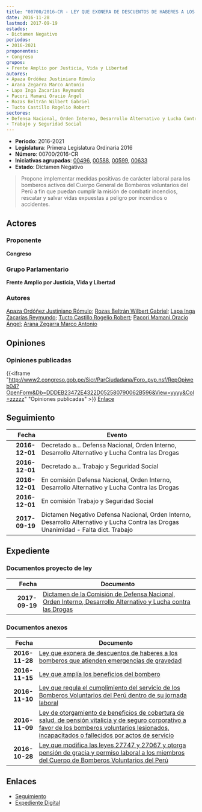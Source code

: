 ```yaml
---
title: "00700/2016-CR - LEY QUE EXONERA DE DESCUENTOS DE HABERES A LOS BOMBEROS QUE ATIENDEN EMERGENCIAS DE GRAVEDAD"
date: 2016-11-28
lastmod: 2017-09-19
estados:
- Dictamen Negativo
periodos:
- 2016-2021
proponentes:
- Congreso
grupos:
- Frente Amplio por Justicia, Vida y Libertad
autores:
- Apaza Ordóñez Justiniano Rómulo
- Arana Zegarra Marco Antonio
- Lapa Inga Zacarías Reymundo
- Pacori Mamani Oracio Ángel
- Rozas Beltrán Wilbert Gabriel
- Tucto Castillo Rogelio Robert
sectores:
- Defensa Nacional, Orden Interno, Desarrollo Alternativo y Lucha Contra las Drogas
- Trabajo y Seguridad Social
---
```

- **Periodo**: 2016-2021
- **Legislatura**: Primera Legislatura Ordinaria 2016
- **Número**: 00700/2016-CR
- **Iniciativas agrupadas**: [00496](../../00400/00496), [00588](../../00500/00588), [00599](../../00500/00599), [00633](../../00600/00633)
- **Estado**: Dictamen Negativo

> Propone implementar medidas positivas de carácter laboral para los bomberos activos del Cuerpo General de Bomberos voluntarios del Perú a fin que puedan cumplir la misión de combatir incendios, rescatar y salvar vidas expuestas a peligro por incendios o accidentes.


## Actores

### Proponente

**Congreso**

### Grupo Parlamentario

**Frente Amplio por Justicia, Vida y Libertad**

### Autores

[Apaza Ordóñez Justiniano Rómulo](mailto:mailto:japaza@congreso.gob.pe); [Rozas Beltrán Wilbert Gabriel](mailto:mailto:wrozas@congreso.gob.pe); [Lapa Inga Zacarías Reymundo](mailto:mailto:zlapa@congreso.gob.pe); [Tucto Castillo Rogelio Robert](mailto:mailto:rtucto@congreso.gob.pe); [Pacori Mamani Oracio Ángel](mailto:mailto:opacori@congreso.gob.pe); [Arana Zegarra Marco Antonio](mailto:mailto:marana@congreso.gob.pe)

## Opiniones

### Opiniones publicadas

{{<iframe "http://www2.congreso.gob.pe/Sicr/ParCiudadana/Foro_pvp.nsf/RepOpiweb04?OpenForm&Db=DDDEB23472E4322D052580790062B596&View=yyyy&Col=zzzzz" "Opiniones publicadas" >}}
[Enlace](http://www2.congreso.gob.pe/Sicr/ParCiudadana/Foro_pvp.nsf/RepOpiweb04?OpenForm&Db=DDDEB23472E4322D052580790062B596&View=yyyy&Col=zzzzz)


## Seguimiento

| Fecha | Evento |
|------:|--------|
| **2016-12-01** | Decretado a... Defensa Nacional, Orden Interno, Desarrollo Alternativo y Lucha Contra las Drogas |
| **2016-12-01** | Decretado a... Trabajo y Seguridad Social |
| **2016-12-01** | En comisión Defensa Nacional, Orden Interno, Desarrollo Alternativo y Lucha Contra las Drogas |
| **2016-12-01** | En comisión Trabajo y Seguridad Social |
| **2017-09-19** | Dictamen Negativo Defensa Nacional, Orden Interno, Desarrollo Alternativo y Lucha Contra las Drogas Unanimidad - Falta dict. Trabajo |

## Expediente

### Documentos proyecto de ley

| Fecha | Documento |
|------:|-----------|
| **2017-09-19** | [Dictamen de la Comisión de Defensa Nacional, Orden Interno, Desarrollo Alternativo y Lucha contra las Drogas](http://www.leyes.congreso.gob.pe/Documentos/2016_2021/Dictamenes/Proyectos_de_Ley/00496DC07MAY20170919.pdf) |

### Documentos anexos

| Fecha | Documento |
|------:|-----------|
| **2016-11-28** | [Ley que exonera de descuentos de haberes a los bomberos que atienden emergencias de gravedad](http://www.leyes.congreso.gob.pe/Documentos/2016_2021/Proyectos_de_Ley_y_de_Resoluciones_Legislativas/PL0070020161128.pdf) |
| **2016-11-15** | [Ley que amplía los beneficios del bombero](http://www.leyes.congreso.gob.pe/Documentos/2016_2021/Proyectos_de_Ley_y_de_Resoluciones_Legislativas/PL0063320161115..pdf) |
| **2016-11-10** | [Ley que regula el cumplimiento del servicio de los Bomberos Voluntarios del Perú dentro de su jornada laboral](http://www.leyes.congreso.gob.pe/Documentos/2016_2021/Proyectos_de_Ley_y_de_Resoluciones_Legislativas/PL0059920161110.pdf) |
| **2016-11-09** | [Ley de otorgamiento de beneficios de cobertura de salud, de pensión vitalicia y de seguro corporativo a favor de los bomberos voluntarios lesionados, incapacitados o fallecidos por actos de servicio](http://www.leyes.congreso.gob.pe/Documentos/2016_2021/Proyectos_de_Ley_y_de_Resoluciones_Legislativas/PL0058820161109.pdf) |
| **2016-10-28** | [Ley que modifica las leyes 27747 y 27067 y otorga pensión de gracia y permiso laboral a los miembros del Cuerpo de Bomberos Voluntarios del Perú](http://www.leyes.congreso.gob.pe/Documentos/2016_2021/Proyectos_de_Ley_y_de_Resoluciones_Legislativas/PL0049620161028..pdf) |

## Enlaces

- [Seguimiento](http://www2.congreso.gob.pe/Sicr/TraDocEstProc/CLProLey2016.nsf/f7fff46988ca05b1052578e100829cc7/539561e87ecfcd430525807900664b76?OpenDocument)
- [Expediente Digital](http://www2.congreso.gob.pe/Sicr/TraDocEstProc/Expvirt_2011.nsf/visbusqptramdoc1621/00700?opendocument)

